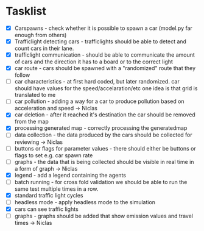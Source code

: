 # Tasklist
- [x] Carspawns - check whether it is possible to spawn a car (model.py far enough from others)
- [x] Trafficlight detecting cars - trafficlights should be able to detect and count cars in their lane.
- [x] trafficlight communication - should be able to communicate the amount of cars and the direction it has to a board or to the correct light
- [X] car route - cars should be spawned with a "randomized" route that they follow
- [ ] car characteristics - at first hard coded, but later randomized. car should have values for the speed/accelaration/etc one idea is that grid is translated to me
- [ ] car pollution - adding a way for a car to produce pollution based on acceleration and speed -> Niclas
- [x] car deletion - after it reached it's destination the car should be removed from the map
- [x] processing generated map - correctly processing the generatedmap
- [ ] data collection - the data produced by the cars should be collected for reviewing -> Niclas 
- [ ] buttons or flags for parameter values - there should either be buttons or flags to set e.g. car spawn rate
- [ ] graphs - the data that is being collected should be visible in real time in a form of graph -> Niclas 
- [x] legend - add a legend containing the agents
- [ ] batch running - for cross fold validation we should be able to run the same test multiple times in a row.
- [x] standard traffic light cycles
- [ ] headless mode - apply headless mode to the simulation
- [x] cars can see traffic lights
- [ ] graphs - graphs should be added that show emission values and travel times -> Niclas 
